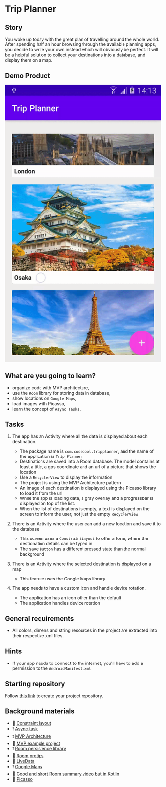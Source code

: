 # Trip Planner

## Story

You woke up today with the great plan of travelling around the whole world. After spending half an hour browsing through the available planning apps, you decide to write your own instead which will obviously be perfect. It will be a helpful solution to collect your destinations into a database, and display them on a map.

## Demo Product
![tripplanner.gif](tripplanner.gif)

## What are you going to learn?

- organize code with MVP architecture,
- use the `Room` library for storing data in database,
- show locations on `Google Maps`,
- load images with Picasso,
- learn the concept of `Async Tasks`.

## Tasks


1. The app has an Activity where all the data is displayed about each destination.

    - The package name is `com.codecool.tripplanner`, and the name of the application is `Trip Planner`
    - Destinations are saved into a Room database. The model contains at least a title, a gps coordinate and an url of a picture that shows the location
    - Use a `RecyclerView` to display the information
    - The project is using the MVP Architecture pattern
    - An image of each destination is displayed using the Picasso library to load it from the url
    - While the app is loading data, a gray overlay and a progressbar is displayed on top of the list.
    - When the list of destinations is empty, a text is displayed on the screen to inform the user, not just the empty `RecyclerView`

2. There is an Activity where the user can add a new location and save it to the database

    - This screen uses a `ConstraintLayout` to offer a form, where the destionation details can be typed in
    - The save `Button` has a different pressed state than the normal background

3. There is an Activity where the selected destination is displayed on a map

    - This feature uses the Google Maps library

4. The app needs to have a custom icon and handle device rotation.

    - The application has an icon other than the default
    - The application handles device rotation


## General requirements


 - All colors, dimens and string resources in the project are extracted into their respective xml files.

## Hints

- If your app needs to connect to the internet, you'll have to add a permission to the `AndroidManifest.xml`

## Starting repository

Follow [this link](https://journey.code.cool/v2/project/solo/blueprint/trip-planner/java) to create your project repository.

## Background materials

- :open_book: [Constraint layout](https://codelabs.developers.google.com/codelabs/constraint-layout)
- :exclamation: [Async task](https://codelabs.developers.google.com/codelabs/android-training-create-asynctask)
- :exclamation: [MVP Architecture](https://medium.com/upday-devs/android-architecture-patterns-part-2-model-view-presenter-8a6faaae14a5)
- :open_book: [MVP example project](https://github.com/MindorksOpenSource/android-mvp-architecture)
- :exclamation: [Room persistence library](https://codelabs.developers.google.com/codelabs/android-room-with-a-view)
- :open_book: [Room protips](https://medium.com/androiddevelopers/7-pro-tips-for-room-fbadea4bfbd1)
- :open_book: [LiveData](https://developer.android.com/topic/libraries/architecture/livedata#java)
- :exclamation: [Google Maps](https://developers.google.com/maps/documentation/android-sdk/utility)
- :open_book: [Good and short Room summary video but in Kotlin](https://www.youtube.com/watch?v=SKWh4ckvFPM)
- :open_book: [Picasso](https://square.github.io/picasso/)
